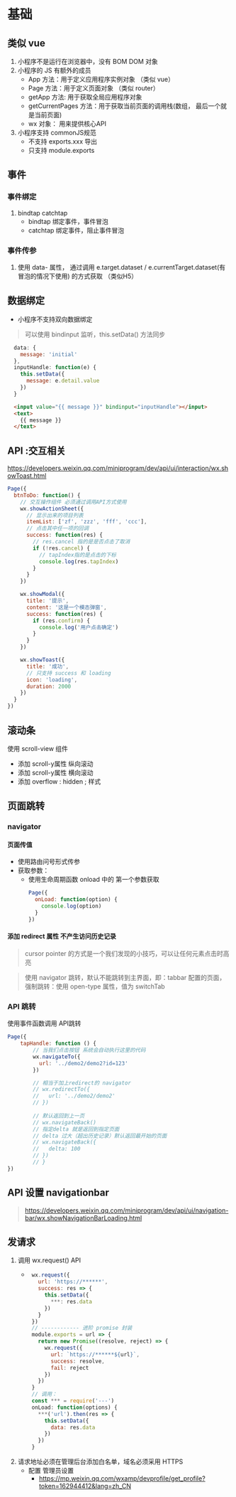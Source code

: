 # 基础

## 类似 vue 
1. 小程序不是运行在浏览器中，没有 BOM DOM 对象
2. 小程序的 JS 有额外的成员
   - App 方法：用于定义应用程序实例对象 （类似 vue）
   - Page 方法：用于定义页面对象 （类似 router）
   - getApp 方法: 用于获取全局应用程序对象
   - getCurrentPages 方法：用于获取当前页面的调用栈(数组， 最后一个就是当前页面)
   - wx 对象： 用来提供核心API
3. 小程序支持 commonJS规范
   - 不支持 exports.xxx 导出
   - 只支持 module.exports

## 事件
### 事件绑定
1. bindtap catchtap
   - bindtap 绑定事件，事件冒泡
   - catchtap 绑定事件，阻止事件冒泡

### 事件传参
1. 使用 data- 属性， 通过调用 e.target.dataset / e.currentTarget.dataset(有冒泡的情况下使用) 的方式获取 （类似H5）

## 数据绑定
- 小程序不支持双向数据绑定
> 可以使用 bindinput 监听，this.setData() 方法同步
```js
  data: {
    message: 'initial'
  },
  inputHandle: function(e) {
    this.setData({
      message: e.detail.value
    })
  }
```
```html
  <input value="{{ message }}" bindinput="inputHandle"></input>
  <text>
    {{ message }}
  </text>
```

## API :交互相关

https://developers.weixin.qq.com/miniprogram/dev/api/ui/interaction/wx.showToast.html

```js
Page({
  btnToDo: function() {
    // 交互操作组件 必须通过调用API方式使用
    wx.showActionSheet({
      // 显示出来的项目列表
      itemList: ['zf', 'zzz', 'fff', 'ccc'],
      // 点击其中任一项的回调
      success: function(res) {
        // res.cancel 指的是是否点击了取消
        if (!res.cancel) {
          // tapIndex指的是点击的下标
          console.log(res.tapIndex)
        }
      }
    })

    wx.showModal({
      title: '提示',
      content: '这是一个模态弹窗',
      success: function(res) {
        if (res.confirm) {
          console.log('用户点击确定')
        }
      }
    })

    wx.showToast({
      title: '成功',
      // 只支持 success 和 loading
      icon: 'loading',
      duration: 2000
    })
  }
})
```

## 滚动条
使用 scroll-view 组件 
- 添加 scroll-y属性 纵向滚动
- 添加 scroll-y属性 横向滚动
- 添加 overflow : hidden ; 样式

## 页面跳转
### navigator
#### 页面传值
- 使用路由问号形式传参
- 获取参数：
  - 使用生命周期函数 onload 中的 第一个参数获取
    ```js
    Page({
      onLoad: function(option) {
        console.log(option)
      }
    })
    ```
#### 添加 redirect 属性 不产生访问历史记录

> cursor pointer 的方式是一个我们发现的小技巧，可以让任何元素点击时高亮

> 使用 navigator 跳转，默认不能跳转到主界面，即：tabbar 配置的页面，强制跳转：使用 open-type 属性，值为 switchTab

### API 跳转
使用事件函数调用 API跳转
```js
Page({
    tapHandle: function () {
        // 当我们点击按钮 系统会自动执行这里的代码
        wx.navigateTo({
          url: '../demo2/demo2?id=123'
        })

        // 相当于加上redirect的 navigator
        // wx.redirectTo({
        //   url: '../demo2/demo2'
        // })
        
        // 默认返回到上一页
        // wx.navigateBack()
        // 指定delta 就是返回到指定页面
        // delta 过大（超出历史记录）默认返回最开始的页面
        // wx.navigateBack({
        //   delta: 100
        // })
        // }
})
```
## API 设置 navigationbar
> https://developers.weixin.qq.com/miniprogram/dev/api/ui/navigation-bar/wx.showNavigationBarLoading.html

## 发请求
1. 调用 wx.request() API
   - ```js
      wx.request({
        url: 'https://******',
        success: res => {
          this.setData({
            ***: res.data
          })
        }
      })
      // ------------ 进阶 promise 封装
      module.exports = url => {
        return new Promise((resolve, reject) => {
          wx.request({
            url: `https://******${url}`,
            success: resolve,
            fail: reject
          })
        })
      }
      // 调用：
      const *** = require('---')
      onLoad: function(options) {
        ***('url').then(res => {
          this.setData({
            data: res.data
          })
        })
      }
     ```
2. 请求地址必须在管理后台添加白名单，域名必须采用 HTTPS
   - 配置 管理员设置
     - https://mp.weixin.qq.com/wxamp/devprofile/get_profile?token=162944412&lang=zh_CN